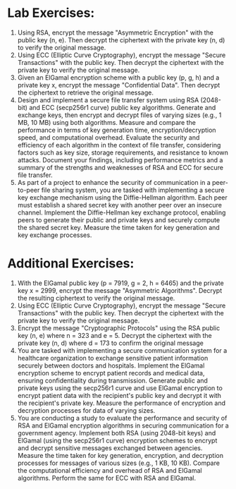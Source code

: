 # Lab Exercises:
1. Using RSA, encrypt the message "Asymmetric Encryption" with the public key (n, e). Then decrypt the ciphertext with the private key (n, d) to verify the original message.
2. Using ECC (Elliptic Curve Cryptography), encrypt the message "Secure Transactions" with the public key. Then decrypt the ciphertext with the private key to verify the original message.
3. Given an ElGamal encryption scheme with a public key (p, g, h) and a private key x, encrypt the message "Confidential Data". Then decrypt the ciphertext to retrieve the original message.
4. Design and implement a secure file transfer system using RSA (2048-bit) and ECC (secp256r1 curve) public key algorithms. Generate and exchange keys, then encrypt and decrypt files of varying sizes (e.g., 1 MB, 10 MB) using both algorithms. Measure and compare the performance in terms of key generation time, encryption/decryption speed, and computational overhead. Evaluate the security and efficiency of each algorithm in the context of file transfer, considering factors such as key size, storage requirements, and resistance to known attacks. Document your findings, including performance metrics and a summary of the strengths and weaknesses of RSA and ECC for secure file transfer.
5. As part of a project to enhance the security of communication in a peer-to-peer file sharing system, you are tasked with implementing a secure key exchange mechanism using the Diffie-Hellman algorithm. Each peer must establish a shared secret key with another peer over an insecure channel. Implement the Diffie-Hellman key exchange protocol, enabling peers to generate their public and private keys and securely compute the shared secret key. Measure the time taken for key generation and key exchange processes.

# Additional Exercises:
1. With the ElGamal public key (p = 7919, g = 2, h = 6465) and the private key x = 2999, encrypt the message "Asymmetric Algorithms". Decrypt the resulting ciphertext to verify the original message.
2. Using ECC (Elliptic Curve Cryptography), encrypt the message "Secure Transactions" with the public key. Then decrypt the ciphertext with the private key to verify the original message.
3. Encrypt the message "Cryptographic Protocols" using the RSA public key (n, e) where n = 323 and e = 5. Decrypt the ciphertext with the private key (n, d) where d = 173 to confirm the original message
4. You are tasked with implementing a secure communication system for a healthcare organization to exchange sensitive patient information securely between doctors and hospitals. Implement the ElGamal encryption scheme to encrypt patient records and medical data, ensuring confidentiality during transmission. Generate public and private keys using the secp256r1 curve and use ElGamal encryption to encrypt patient data with the recipient's public key and decrypt it with the recipient's private key. Measure the performance of encryption and decryption processes for data of varying sizes.
5. You are conducting a study to evaluate the performance and security of RSA and ElGamal encryption algorithms in securing communication for a government agency. Implement both RSA (using 2048-bit keys) and ElGamal (using the secp256r1 curve) encryption schemes to encrypt and decrypt sensitive messages exchanged between agencies. Measure the time taken for key generation, encryption, and decryption processes for messages of various sizes (e.g., 1 KB, 10 KB). Compare the computational efficiency and overhead of RSA and ElGamal algorithms. Perform the same for ECC with RSA and ElGamal.